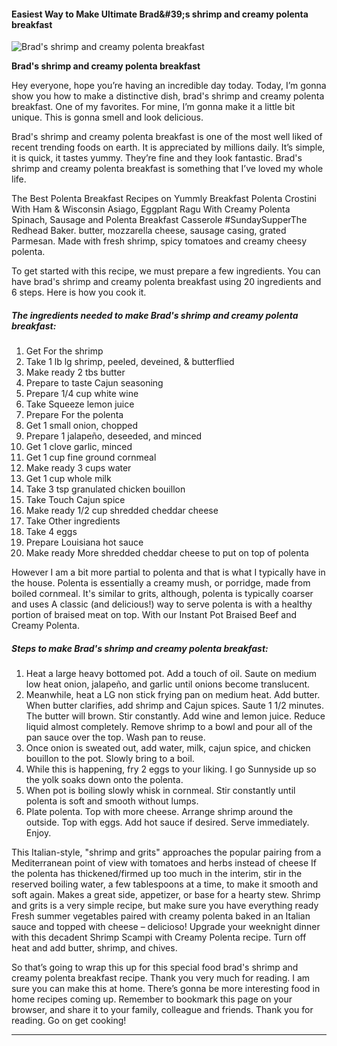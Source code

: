             

#### Easiest Way to Make Ultimate Brad&amp;#39;s shrimp and creamy polenta breakfast

![Brad's shrimp and creamy polenta breakfast](https://img-global.cpcdn.com/recipes/b7c0216c298f7139/751x532cq70/brads-shrimp-and-creamy-polenta-breakfast-recipe-main-photo.jpg)

**Brad's shrimp and creamy polenta breakfast**

Hey everyone, hope you’re having an incredible day today. Today, I’m gonna show you how to make a distinctive dish, brad's shrimp and creamy polenta breakfast. One of my favorites. For mine, I’m gonna make it a little bit unique. This is gonna smell and look delicious.

Brad's shrimp and creamy polenta breakfast is one of the most well liked of recent trending foods on earth. It is appreciated by millions daily. It’s simple, it is quick, it tastes yummy. They’re fine and they look fantastic. Brad's shrimp and creamy polenta breakfast is something that I’ve loved my whole life.

The Best Polenta Breakfast Recipes on Yummly Breakfast Polenta Crostini With Ham & Wisconsin Asiago, Eggplant Ragu With Creamy Polenta Spinach, Sausage and Polenta Breakfast Casserole #SundaySupperThe Redhead Baker. butter, mozzarella cheese, sausage casing, grated Parmesan. Made with fresh shrimp, spicy tomatoes and creamy cheesy polenta.

To get started with this recipe, we must prepare a few ingredients. You can have brad's shrimp and creamy polenta breakfast using 20 ingredients and 6 steps. Here is how you cook it.

##### The ingredients needed to make Brad's shrimp and creamy polenta breakfast:

1.  Get For the shrimp
2.  Take 1 lb lg shrimp, peeled, deveined, & butterflied
3.  Make ready 2 tbs butter
4.  Prepare to taste Cajun seasoning
5.  Prepare 1/4 cup white wine
6.  Take Squeeze lemon juice
7.  Prepare For the polenta
8.  Get 1 small onion, chopped
9.  Prepare 1 jalapeño, deseeded, and minced
10.  Get 1 clove garlic, minced
11.  Get 1 cup fine ground cornmeal
12.  Make ready 3 cups water
13.  Get 1 cup whole milk
14.  Take 3 tsp granulated chicken bouillon
15.  Take Touch Cajun spice
16.  Make ready 1/2 cup shredded cheddar cheese
17.  Take Other ingredients
18.  Take 4 eggs
19.  Prepare Louisiana hot sauce
20.  Make ready More shredded cheddar cheese to put on top of polenta

However I am a bit more partial to polenta and that is what I typically have in the house. Polenta is essentially a creamy mush, or porridge, made from boiled cornmeal. It's similar to grits, although, polenta is typically coarser and uses A classic (and delicious!) way to serve polenta is with a healthy portion of braised meat on top. With our Instant Pot Braised Beef and Creamy Polenta.

##### Steps to make Brad's shrimp and creamy polenta breakfast:

1.  Heat a large heavy bottomed pot. Add a touch of oil. Saute on medium low heat onion, jalapeño, and garlic until onions become translucent.
2.  Meanwhile, heat a LG non stick frying pan on medium heat. Add butter. When butter clarifies, add shrimp and Cajun spices. Saute 1 1/2 minutes. The butter will brown. Stir constantly. Add wine and lemon juice. Reduce liquid almost completely. Remove shrimp to a bowl and pour all of the pan sauce over the top. Wash pan to reuse.
3.  Once onion is sweated out, add water, milk, cajun spice, and chicken bouillon to the pot. Slowly bring to a boil.
4.  While this is happening, fry 2 eggs to your liking. I go Sunnyside up so the yolk soaks down onto the polenta.
5.  When pot is boiling slowly whisk in cornmeal. Stir constantly until polenta is soft and smooth without lumps.
6.  Plate polenta. Top with more cheese. Arrange shrimp around the outside. Top with eggs. Add hot sauce if desired. Serve immediately. Enjoy.

This Italian-style, "shrimp and grits" approaches the popular pairing from a Mediterranean point of view with tomatoes and herbs instead of cheese If the polenta has thickened/firmed up too much in the interim, stir in the reserved boiling water, a few tablespoons at a time, to make it smooth and soft again. Makes a great side, appetizer, or base for a hearty stew. Shrimp and grits is a very simple recipe, but make sure you have everything ready Fresh summer vegetables paired with creamy polenta baked in an Italian sauce and topped with cheese – delicioso! Upgrade your weeknight dinner with this decadent Shrimp Scampi with Creamy Polenta recipe. Turn off heat and add butter, shrimp, and chives.

So that’s going to wrap this up for this special food brad's shrimp and creamy polenta breakfast recipe. Thank you very much for reading. I am sure you can make this at home. There’s gonna be more interesting food in home recipes coming up. Remember to bookmark this page on your browser, and share it to your family, colleague and friends. Thank you for reading. Go on get cooking!

* * *